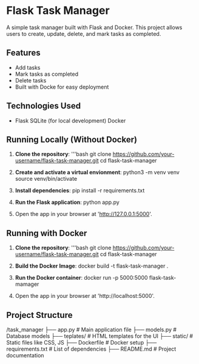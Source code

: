 # Flask Task Manager

A simple task manager built with Flask and Docker. This project allows users to create, update, delete, and mark tasks as completed.

## Features
- Add tasks
- Mark tasks as completed
- Delete tasks
- Built with Docke for easy deployment

## Technologies Used
- Flask
SQLite (for local development)
Docker

## Running Locally (Without Docker)

1. **Clone the repository**:
    '''bash
    git clone https://github.com/your-username/flask-task-manager.git
    cd flask-task-manager

2. **Create and activate a virtual envionment**:
    python3 -m venv venv
    source venv/bin/activate

3. **Install dependencies**:
    pip install -r requirements.txt

4. **Run the Flask application**:
    python app.py

5. Open the app in your browser at 'http://127.0.0.1:5000'.


## Running with Docker

1. **Clone the repository**:
    '''bash
    git clone https://github.com/your-username/flask-task-manager.git
    cd flask-task-manager

2. **Build the Docker Image**:
    docker build -t flask-task-manager .

3. **Run the Docker container**:
    docker run -p 5000:5000 flask-task-mamager

4. Open the app in your browser at 'http://localhost:5000'.

## Project Structure

/task_manager
├── app.py              # Main application file
├── models.py           # Database models
├── teplates/           # HTML templates for the UI
├── static/             # Static files like CSS, JS
├── Dockerfile          # Docker setup
├── requirements.txt    # List of dependencies
├── README.md           # Project documentation



